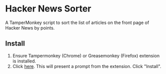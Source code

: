 # Hacker News Sorter

A TamperMonkey script to sort the list of articles on the front page of
Hacker News by points.

## Install

1. Ensure Tampermonkey (Chrome) or Greasemonkey (Firefox) extension is installed.
2. Click [here](https://raw.githubusercontent.com/coverprice/HackerNewsSorter/master/HackerNewsSorter.user.js).
   This will present a prompt from the extension. Click "Install".
